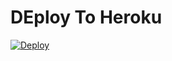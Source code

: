 # DEploy To Heroku
[![Deploy](https://www.herokucdn.com/deploy/button.svg)](https://heroku.com/deploy?template=https://github.com/Abolanosglez/mi71/main)
